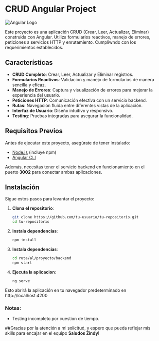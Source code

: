 # CRUD Angular Project

![Angular Logo](https://angular.io/assets/images/logos/angular/angular.png)

Este proyecto es una aplicación CRUD (Crear, Leer, Actualizar, Eliminar) construida con Angular. Utiliza formularios reactivos, manejo de errores, peticiones a servicios HTTP y enrutamiento. Cumpliwndo con los requerimientos establecidos.

## Características

- **CRUD Completo**: Crear, Leer, Actualizar y Eliminar registros.
- **Formularios Reactivos**: Validación y manejo de formularios de manera sencilla y eficaz.
- **Manejo de Errores**: Captura y visualización de errores para mejorar la experiencia del usuario.
- **Peticiones HTTP**: Comunicación efectiva con un servicio backend.
- **Rutas**: Navegación fluida entre diferentes vistas de la aplicación.
- **Interfaz de Usuario**: Diseño intuitivo y responsivo.
- **Testing**: Pruebas integradas para asegurar la funcionalidad.

## Requisitos Previos

Antes de ejecutar este proyecto, asegúrate de tener instalado:

- [Node.js](https://nodejs.org/) (incluye npm)
- [Angular CLI](https://angular.io/cli)

Además, necesitas tener el servicio backend en funcionamiento en el puerto **3002** para conectar ambas aplicaciones.

## Instalación

Sigue estos pasos para levantar el proyecto:

1. **Clona el repositorio**:

   ```bash
   git clone https://github.com/tu-usuario/tu-repositorio.git
   cd tu-repositorio

2. **Instala dependencias**:

   ```bash
   npm install

3. **Instala dependencias**:

   ```bash
   cd ruta/al/proyecto/backend
   npm start


3. **Ejecuta la aplicacion**:

   ```bash
   ng serve


Esto abrirá la aplicación en tu navegador predeterminado en http://localhost:4200

### Notas:
- Testing incompleto por cuestion de tiempo.

##Gracias por la atención a mi solicitud, y espero que pueda reflejar mis skills para encajar en el equipo
**Saludos Zindy!**
